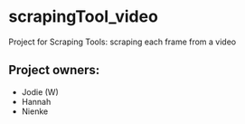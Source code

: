 # scrapingTool_video

Project for Scraping Tools: scraping each frame from a video

## Project owners:
- Jodie (W)
- Hannah
- Nienke
